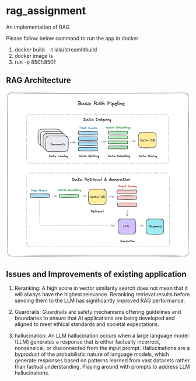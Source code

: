 # rag_assignment
An implementation of RAG

Please follow below command to run the app in docker

1. docker build . -t lala/streamlitbuild
2. docker image ls
3.  run -p 8501:8501 <IMAGE ID>


## RAG Architecture
![plot](./picture/rag_picture.png)

## Issues and Improvements of existing application

1. Reranking: A high score in vector similarity search does not mean that it will always have the highest relevance. Reranking retrieval results before sending them to the LLM has significantly improved RAG performance.

2. Guardrails: Guardrails are safety mechanisms offering guidelines and boundaries to ensure that AI applications are being developed and aligned to meet ethical standards and societal expectations.

3. hallucination: An LLM hallucination occurs when a large language model (LLM) generates a response that is either factually incorrect, nonsensical, or disconnected from the input prompt. Hallucinations are a byproduct of the probabilistic nature of language models, which generate responses based on patterns learned from vast datasets rather than factual understanding. Playing around with prompts to address LLM hallucinations.

